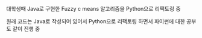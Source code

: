 대학생때 Java로 구현한 Fuzzy c means 알고리즘을 Python으로 리팩토링 중

원래 코드는 Java로 작성되어 있어서 Python으로 리팩토링 하면서 파이썬에 대한 공부도 같이 진행 중

